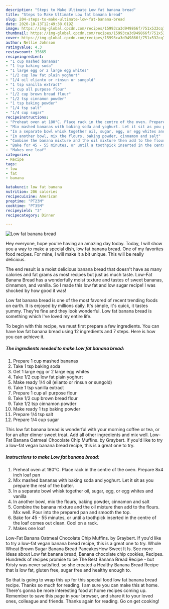 ```yaml
---
description: "Steps to Make Ultimate Low fat banana bread"
title: "Steps to Make Ultimate Low fat banana bread"
slug: 204-steps-to-make-ultimate-low-fat-banana-bread
date: 2020-10-13T12:49:38.019Z
image: https://img-global.cpcdn.com/recipes/15993ca3d949866f/751x532cq70/low-fat-banana-bread-recipe-main-photo.jpg
thumbnail: https://img-global.cpcdn.com/recipes/15993ca3d949866f/751x532cq70/low-fat-banana-bread-recipe-main-photo.jpg
cover: https://img-global.cpcdn.com/recipes/15993ca3d949866f/751x532cq70/low-fat-banana-bread-recipe-main-photo.jpg
author: Nellie Johnson
ratingvalue: 4.3
reviewcount: 35665
recipeingredient:
- "1 cup mashed bananas"
- "1 tsp baking soda"
- "1 large egg or 2 large egg whites"
- "1/2 cup low fat plain yoghurt"
- "1/4 oil elianto or rinsun or sungold"
- "1 tsp vanilla extract"
- "1 cup all purpose flour"
- "1/2 cup brown bread flour"
- "1/2 tsp cinnamon powder"
- "1 tsp baking powder"
- "1/4 tsp salt"
- "1/4 cup sugar"
recipeinstructions:
- "Preheat oven at 180°C. Place rack in the centre of the oven. Prepare 8x4 inch loaf pan"
- "Mix mashed bananas with baking soda and yoghurt. Let it sit as you prepare the rest of the batter."
- "In a separate bowl whisk together oil, sugar, egg, or egg whites and vanilla"
- "In another bowl, mix the flours, baking powder, cinnamon and salt"
- "Combine the banana mixture and the oil mixture then add to the flours. Mix well. Pour into the prepared pan and smooth the top."
- "Bake for 45 - 55 minutes, or until a toothpick inserted in the centre of the loaf comes out clean. Cool on a rack."
- "Makes one loaf"
categories:
- Recipe
tags:
- low
- fat
- banana

katakunci: low fat banana 
nutrition: 206 calories
recipecuisine: American
preptime: "PT23M"
cooktime: "PT35M"
recipeyield: "3"
recipecategory: Dinner

---
```



![Low fat banana bread](https://img-global.cpcdn.com/recipes/15993ca3d949866f/751x532cq70/low-fat-banana-bread-recipe-main-photo.jpg)

Hey everyone, hope you're having an amazing day today. Today, I will show you a way to make a special dish, low fat banana bread. One of my favorites food recipes. For mine, I will make it a bit unique. This will be really delicious.

The end result is a moist delicious banana bread that doesn&#39;t have as many calories and fat grams as most recipes but just as much taste. Low-Fat Banana Bread has a wonderfully moist texture and tastes of sweet bananas, cinnamon, and vanilla. So I made this low fat and low sugar recipe! I was shocked by how good it was!

Low fat banana bread is one of the most favored of recent trending foods on earth. It is enjoyed by millions daily. It's simple, it's quick, it tastes yummy. They're fine and they look wonderful. Low fat banana bread is something which I've loved my entire life.


To begin with this recipe, we must first prepare a few ingredients. You can have low fat banana bread using 12 ingredients and 7 steps. Here is how you can achieve it.

<!--inarticleads1-->

##### The ingredients needed to make Low fat banana bread:

1. Prepare 1 cup mashed bananas
1. Take 1 tsp baking soda
1. Get 1 large egg or 2 large egg whites
1. Take 1/2 cup low fat plain yoghurt
1. Make ready 1/4 oil (elianto or rinsun or sungold)
1. Take 1 tsp vanilla extract
1. Prepare 1 cup all purpose flour
1. Take 1/2 cup brown bread flour
1. Take 1/2 tsp cinnamon powder
1. Make ready 1 tsp baking powder
1. Prepare 1/4 tsp salt
1. Prepare 1/4 cup sugar


This low fat banana bread is wonderful with your morning coffee or tea, or for an after dinner sweet treat. Add all other ingredients and mix well. Low-Fat Banana Oatmeal Chocolate Chip Muffins. by Graybert. If you&#39;d like to try a low-fat vegan banana bread recipe, this is a great one to try. 

<!--inarticleads2-->

##### Instructions to make Low fat banana bread:

1. Preheat oven at 180°C. Place rack in the centre of the oven. Prepare 8x4 inch loaf pan
1. Mix mashed bananas with baking soda and yoghurt. Let it sit as you prepare the rest of the batter.
1. In a separate bowl whisk together oil, sugar, egg, or egg whites and vanilla
1. In another bowl, mix the flours, baking powder, cinnamon and salt
1. Combine the banana mixture and the oil mixture then add to the flours. Mix well. Pour into the prepared pan and smooth the top.
1. Bake for 45 - 55 minutes, or until a toothpick inserted in the centre of the loaf comes out clean. Cool on a rack.
1. Makes one loaf


Low-Fat Banana Oatmeal Chocolate Chip Muffins. by Graybert. If you&#39;d like to try a low-fat vegan banana bread recipe, this is a great one to try. Whole Wheat Brown Sugar Banana Bread PancakesHow Sweet It Is. See more ideas about Low fat banana bread, Banana chocolate chip cookies, Recipes. Hundreds of recipes promise to be The Best Banana Bread Recipe - but Kristy was never satisfied. so she created a Healthy Banana Bread Recipe that is low fat, gluten free, sugar free and healthy enough to. 

So that is going to wrap this up for this special food low fat banana bread recipe. Thanks so much for reading. I am sure you can make this at home. There's gonna be more interesting food at home recipes coming up. Remember to save this page in your browser, and share it to your loved ones, colleague and friends. Thanks again for reading. Go on get cooking!
